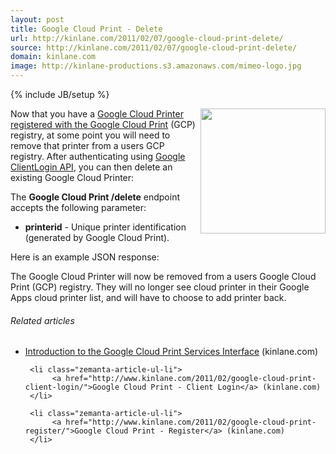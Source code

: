 ```yaml
---
layout: post
title: Google Cloud Print - Delete
url: http://kinlane.com/2011/02/07/google-cloud-print-delete/
source: http://kinlane.com/2011/02/07/google-cloud-print-delete/
domain: kinlane.com
image: http://kinlane-productions.s3.amazonaws.com/mimeo-logo.jpg
---
```

{% include JB/setup %}<p>
     <a href="http://www.mimeo.com/"><img class="c1"
          src="http://kinlane-productions.s3.amazonaws.com/mimeo-logo.jpg"
          alt=""
          width="200"
          align="right" /></a>Now that you have a <a href="http://www.kinlane.com/2011/02/google-cloud-print-register/"
        target="_blank">Google Cloud Printer registered with the Google Cloud Print</a> (GCP) registry, at some point you will need to remove that printer from a users GCP registry. After authenticating using <a href="http://code.google.com/apis/accounts/docs/AuthForInstalledApps.html"
        target="_blank">Google ClientLogin API</a>, you can then delete an existing Google Cloud Printer:
</p>
<script src="https://gist.github.com/814019.js?file=GCP%20-%20Delete"
      type="text/javascript"
      xml:space="preserve">
</script>
<p>
     The <strong>Google Cloud Print /delete</strong> endpoint accepts the following parameter:
</p>

<ul class="mainlist">
     <li>
          <strong>printerid</strong> - Unique printer identification (generated by Google Cloud Print).
     </li>
</ul>

<p>
     Here is an example JSON response:
</p>
<script src="https://gist.github.com/814023.js?file=GCP%20-%20Delete%20-%20JSON"
      type="text/javascript"
      xml:space="preserve">
</script>
<p>
     The Google Cloud Printer will now be removed from a users Google Cloud Print (GCP) registry. They will no longer see cloud printer in their Google Apps cloud printer list, and will have to choose to add printer back.
</p>

<h6 class="zemanta-related-title c2">
     Related articles
</h6>

<ul class="zemanta-article-ul">
     <li class="zemanta-article-ul-li">
          <a href="http://www.kinlane.com/2011/02/introduction-to-the-google-cloud-print-services-interface/">Introduction to the Google Cloud Print Services Interface</a> (kinlane.com)
     </li>

     <li class="zemanta-article-ul-li">
          <a href="http://www.kinlane.com/2011/02/google-cloud-print-client-login/">Google Cloud Print - Client Login</a> (kinlane.com)
     </li>

     <li class="zemanta-article-ul-li">
          <a href="http://www.kinlane.com/2011/02/google-cloud-print-register/">Google Cloud Print - Register</a> (kinlane.com)
     </li>
</ul>